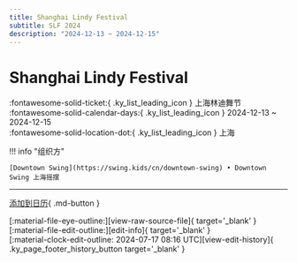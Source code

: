 ```yaml
---
title: Shanghai Lindy Festival
subtitle: SLF 2024
description: "2024-12-13 ~ 2024-12-15"
---
```


# Shanghai Lindy Festival 

:fontawesome-solid-ticket:{ .ky_list_leading_icon } 上海林迪舞节  
:fontawesome-solid-calendar-days:{ .ky_list_leading_icon } 2024-12-13 ~ 2024-12-15  
:fontawesome-solid-location-dot:{ .ky_list_leading_icon } 上海  

!!! info "组织方"

    [Downtown Swing](https://swing.kids/cn/downtown-swing) • Downtown Swing 上海摇摆  

---

[添加到日历](https://swing.news/ics/zh-Hans/2024/cn/shanghai-lindy-festival-2024.ics){ .md-button }

<div class="ky_page_footer" markdown>
<div class="ky_page_footer_trailing" markdown="span">
[:material-file-eye-outline:][view-raw-source-file]{ target='_blank' }
[:material-file-edit-outline:][edit-info]{ target='_blank' }
</div>
<div class="ky_page_footer_leading" markdown="span">
[:material-clock-edit-outline: 2024-07-17 08:16 UTC][view-edit-history]{ .ky_page_footer_history_button target='_blank' }
</div>
</div>

[view-raw-source-file]: https://github.com/swingdance/events/blob/main/2024/cn/shanghai-lindy-festival-2024.json "查看原始源文件"
[edit-info]: https://github.com/swingdance/events/issues/new?assignees=&labels=update+event&projects=&template=03-update_entity.yml&title=%5B2024%2Fcn%5D%20Shanghai%20Lindy%20Festival&region=cn&year=2024&id=shanghai-lindy-festival-2024&name=Shanghai%20Lindy%20Festival&org_id=downtown-swing "编辑信息"

[view-edit-history]: https://github.com/swingdance/events/commits/main/2024/cn/shanghai-lindy-festival-2024.json "查看编辑历史"
